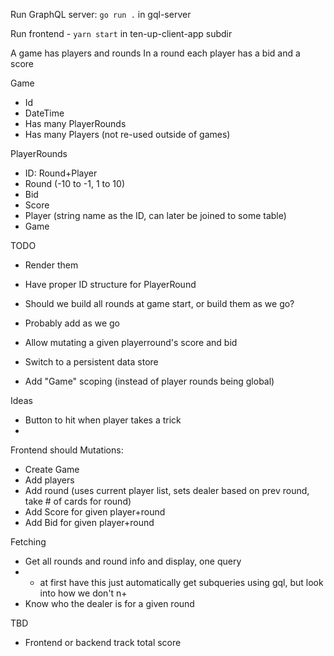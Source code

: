 Run GraphQL server: `go run .` in gql-server

Run frontend - `yarn start` in ten-up-client-app subdir

A game has players and rounds
In a round each player has a bid and a score

Game
- Id
- DateTime
- Has many PlayerRounds
- Has many Players (not re-used outside of games)

PlayerRounds
- ID: Round+Player
- Round (-10 to -1, 1 to 10)
- Bid
- Score
- Player (string name as the ID, can later be joined to some table)
- Game


TODO
- Render them
- Have proper ID structure for PlayerRound
- Should we build all rounds at game start, or build them as we go?
 - Probably add as we go
- Allow mutating a given playerround's score and bid

- Switch to a persistent data store
- Add "Game" scoping (instead of player rounds being global)


Ideas
- Button to hit when player takes a trick
-



Frontend should
Mutations:
- Create Game
- Add players
- Add round (uses current player list, sets dealer based on prev round, take # of cards for round)
- Add Score for given player+round
- Add Bid for given player+round

Fetching
- Get all rounds and round info and display, one query
- - at first have this just automatically get subqueries using gql, but look into how we don't n+
- Know who the dealer is for a given round


TBD
- Frontend or backend track total score
